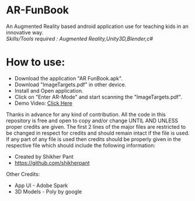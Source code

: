 # AR-FunBook
An Augmented Reality based android application use for teaching kids in an innovative way.</br>
<i>Skills/Tools required : Augmented Reality,Unity3D,Blender,c#</br></i>

# How to use:
- Download the application "AR FunBook.apk".
- Download "ImageTargets.pdf" in other device.
- Install and Open application.
- Click on "Enter AR-Mode" and start scanning the "ImageTargets.pdf".
- Demo Video: [Click Here](https://youtu.be/ks-bni2t5tk)
        
Thanks in advance for any kind of contribution. All the code in this repository is free and open to copy and/or change UNTIL AND UNLESS proper credits are given. The first 2 lines of the major files are restricted to be changed in respect for credits and should remain intact if the file is used. If any part of any file is used then credits should be properly given in the respective file which should include the following information: 

- Created by Shikher Pant 
- https://github.com/shikherpant

Other Credits:</br>
- App UI - Adobe Spark
- 3D Models - Poly by google

